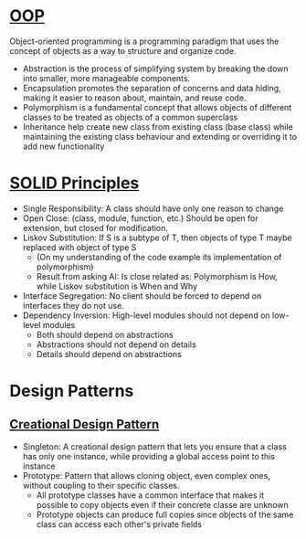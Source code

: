 # [OOP](https://cloudaffle.com/series/object-oriented-typescript/introduction-to-oop/)

Object-oriented programming is a programming paradigm that uses the concept of objects as a way to structure and organize code.

* Abstraction is the process of simplifying system by breaking the down into smaller, more manageable components.
* Encapsulation promotes the separation of concerns and data hiding, making it easier to reason about, maintain, and reuse code.
* Polymorphism is a fundamental concept that allows objects of different classes to be treated as objects of a common superclass
* Inheritance help create new class from existing class (base class) while maintaining the existing class behaviour and extending or overriding it to add new functionality

# [SOLID Principles](https://cloudaffle.com/series/solid-design-principles/what-is-solid/)

* Single Responsibility: A class should have only one reason to change
* Open Close: (class, module, function, etc.) Should be open for extension, but closed for modification.
* Liskov Substitution: If S is a subtype of T, then objects of type T maybe replaced with object of type S
  * (On my understanding of the code example its implementation of polymorphism)
  * Result from asking AI: Is close related as: Polymorphism is How, while Liskov substitution is When and Why
* Interface Segregation: No client should be forced to depend on interfaces they do not use.
* Dependency Inversion: High-level modules should not depend on low-level modules
  * Both should depend on abstractions
  * Abstractions should not depend on details
  * Details should depend on abstractions

# Design Patterns

## [Creational Design Pattern](https://cloudaffle.com/series/creational-design-patterns/intro-to-creational-design-patterns/)

* Singleton: A creational design pattern that lets you ensure that a class has only one instance, while providing a global access point to this instance
* Prototype: Pattern that allows cloning object, even complex ones, without coupling to their specific classes.
  * All prototype classes have a common interface that makes it possible to copy objects even if their concrete classe are unknown
  * Prototype objects can produce full copies since objects of the same class can access each other's private fields
